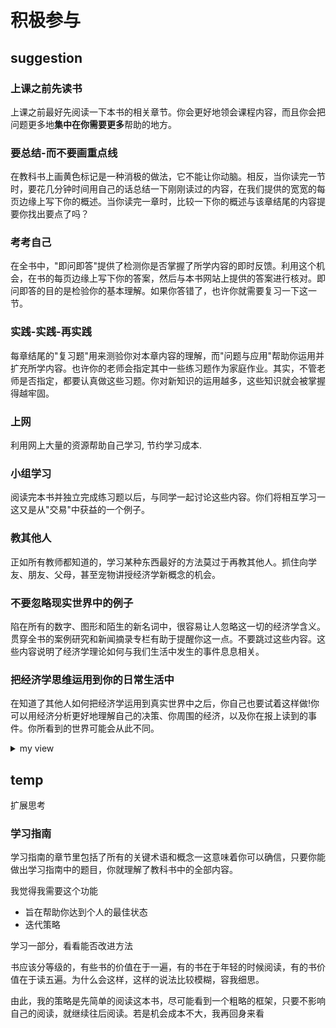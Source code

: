 # 积极参与

## suggestion

### 上课之前先读书

上课之前最好先阅读一下本书的相关章节。你会更好地领会课程内容，而且你会把问题更多地**集中在你需要更多**帮助的地方。

### 要总结-而不要画重点线

在教科书上画黄色标记是一种消极的做法，它不能让你动脑。相反，当你读完一节时，要花几分钟时间用自己的话总结一下刚刚读过的内容，在我们提供的宽宽的每页边缘上写下你的概述。当你读完一章时，比较一下你的概述与该章结尾的内容提要你找出要点了吗？

### 考考自己

在全书中，"即问即答"提供了检测你是否掌握了所学内容的即时反馈。利用这个机会，在书的每页边缘上写下你的答案，然后与本书网站上提供的答案进行核对。即问即答的目的是检验你的基本理解。如果你答错了，也许你就需要复习一下这一节。

### 实践-实践-再实践

每章结尾的"复习题"用来测验你对本章内容的理解，而"问题与应用"帮助你运用并扩充所学内容。也许你的老师会指定其中一些练习题作为家庭作业。其实，不管老师是否指定，都要认真做这些习题。你对新知识的运用越多，这些知识就会被掌握得越牢固。

### 上网

利用网上大量的资源帮助自己学习, 节约学习成本.

### 小组学习

阅读完本书并独立完成练习题以后，与同学一起讨论这些内容。你们将相互学习一这又是从"交易"中获益的一个例子。

### 教其他人

正如所有教师都知道的，学习某种东西最好的方法莫过于再教其他人。抓住向学友、朋友、父母，甚至宠物讲授经济学新概念的机会。

### 不要忽略现实世界中的例子

陷在所有的数字、图形和陌生的新名词中，很容易让人忽略这一切的经济学含义。贯穿全书的案例研究和新闻摘录专栏有助于提醒你这一点。不要跳过这些内容。这些内容说明了经济学理论如何与我们生活中发生的事件息息相关。

### 把经济学思维运用到你的日常生活中

在知道了其他人如何把经济学运用到真实世界中之后，你自己也要试着这样做!你可以用经济分析更好地理解自己的决策、你周围的经济，以及你在报上读到的事件。你所看到的世界可能会从此不同。

<details><summary>my view</summary>
看到的世界不同, 是可以站在更高的抽象层面思考
</details>

## temp

扩展思考

### 学习指南

学习指南的章节里包括了所有的关键术语和概念一这意味着你可以确信，只要你能做出学习指南中的题目，你就理解了教科书中的全部内容。

我觉得我需要这个功能

- 旨在帮助你达到个人的最佳状态
- 迭代策略

学习一部分，看看能否改进方法

书应该分等级的，有些书的价值在于一遍，有的书在于年轻的时候阅读，有的书价值在于读五遍。为什么会这样，这样的说法比较模糊，容我细思。

由此，我的策略是先简单的阅读这本书，尽可能看到一个粗略的框架，只要不影响自己的阅读，就继续往后阅读。若是机会成本不大，我再回身来看
